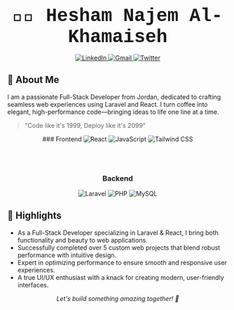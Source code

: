 <div align="center">
  <!-- Image Request -->
</div>


<div align="center">
  <h1 style="margin-bottom: 0.2em; font-size: 3em; font-family: 'Courier New', monospace;">👨‍💻 Hesham Najem Al-Khamaiseh</h1>

  <p>
    <a href="https://linkedin.com/in/hesham-najem">
      <img src="https://img.shields.io/badge/LinkedIn-0077B5?style=for-the-badge&logo=linkedin&logoColor=white" alt="LinkedIn">
    </a>
    <a href="mailto:heshamnajem4@gmail.com">
      <img src="https://img.shields.io/badge/Gmail-D14836?style=for-the-badge&logo=gmail&logoColor=white" alt="Gmail">
    </a>
    <a href="https://twitter.com/HeshamNajem4">
      <img src="https://img.shields.io/badge/Twitter-1DA1F2?style=for-the-badge&logo=twitter&logoColor=white" alt="Twitter">
    </a>
  </p>
</div>

## 🚀 About Me

I am a passionate Full-Stack Developer from Jordan, dedicated to crafting seamless web experiences using Laravel and React. I turn coffee into elegant, high-performance code—bringing ideas to life one line at a time.

> "Code like it's 1999, Deploy like it's 2099"

<div align="center">
  ### Frontend
  <img src="https://img.shields.io/badge/React-20232A?style=for-the-badge&logo=react&logoColor=61DAFB" alt="React">
  <img src="https://img.shields.io/badge/JavaScript-F7DF1E?style=for-the-badge&logo=javascript&logoColor=black" alt="JavaScript">
  <img src="https://img.shields.io/badge/Tailwind_CSS-38B2AC?style=for-the-badge&logo=tailwind-css&logoColor=white" alt="Tailwind CSS">

  <br><br>

  ### Backend
  <img src="https://img.shields.io/badge/Laravel-FF2D20?style=for-the-badge&logo=laravel&logoColor=white" alt="Laravel">
  <img src="https://img.shields.io/badge/PHP-777BB4?style=for-the-badge&logo=php&logoColor=white" alt="PHP">
  <img src="https://img.shields.io/badge/MySQL-00000F?style=for-the-badge&logo=mysql&logoColor=white" alt="MySQL">
</div>

## 🎯 Highlights

-   As a Full-Stack Developer specializing in Laravel & React, I bring both functionality and beauty to web applications.
-   Successfully completed over 5 custom web projects that blend robust performance with intuitive design.
-   Expert in optimizing performance to ensure smooth and responsive user experiences.
-   A true UI/UX enthusiast with a knack for creating modern, user-friendly interfaces.

<div align="center">
  <em>Let's build something amazing together! 🚀</em>
</div>
